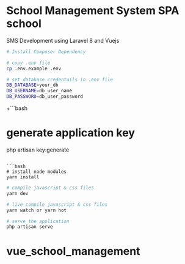 # School Management System SPA school
SMS Development using Laravel 8 and Vuejs

```bash
# Install Composer Dependency
```

```bash
# copy .env file
cp .env.example .env
```

```bash
# set database credentails in .env file
DB_DATABASE=your_db
DB_USERNAME=db_user_name
DB_PASSWORD=db_user_password
```
+```bash
# generate application key
php artisan key:generate
```

```bash
# install node modules
yarn install
```

```bash
# compile javascript & css files
yarn dev
```

```bash
# live compile javascript & css files
yarn watch or yarn hot
```

```bash
# serve the application
php artisan serve
```

# vue_school_management
